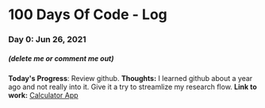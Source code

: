 
# 100 Days Of Code - Log

### Day 0: Jun 26, 2021
##### (delete me or comment me out)

**Today's Progress**: Review github.
**Thoughts:** I learned github about a year ago and not really into it. Give it a try to streamlize my research flow.
**Link to work:** [Calculator App](http://www.example.com)
